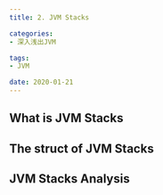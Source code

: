 ```yaml
---
title: 2. JVM Stacks

categories:
- 深入浅出JVM

tags:
- JVM

date: 2020-01-21
---
```


## What is JVM Stacks

## The struct of JVM Stacks

## JVM Stacks Analysis